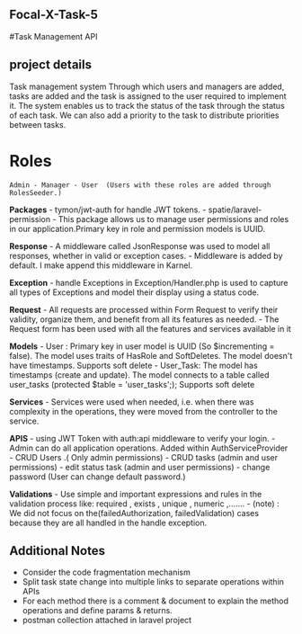 ## Focal-X-Task-5

#Task Management API

## project details
Task management system
Through which users and managers are added, tasks are added and the task is assigned to the user required to implement it.
The system enables us to track the status of the task through the status of each task. We can also add a priority to the task to distribute priorities between tasks.

# Roles
    Admin - Manager - User  (Users with these roles are added through RolesSeeder.)

**Packages**
    - tymon/jwt-auth for  handle JWT tokens.
    - spatie/laravel-permission -  This package allows us to manage user permissions and roles in our application.Primary key in role and permission models is UUID.


**Response**
    - A middleware called JsonResponse was used to model all responses, whether in valid or exception cases.
    - Middleware is added by default. I make append this middleware in Karnel.

**Exception**
    - handle Exceptions in Exception/Handler.php is used to capture all types of Exceptions and model their display using a
      status code.

**Request**
    - All requests are processed within Form Request to verify their validity, organize them, and benefit from all its features as needed.
    - The Request form has been used with all the features and services available in it

**Models**
    - User : 
        Primary key in user model is UUID (So $incrementing = false).
        The model uses traits of HasRole and SoftDeletes.
        The model doesn't have timestamps.
        Supports soft delete
    - User_Task:
        The model has timestamps (create and update).
        The model connects to a table called user_tasks (protected $table = 'user_tasks';);
        Supports soft delete

 **Services**
    - Services were used when needed, i.e. when there was complexity in the operations, they were moved from the
      controller to the service.

 **APIS**
    - using JWT Token with auth:api middleware to verify your login.
    - Admin can do all application operations. Added within AuthServiceProvider
    - CRUD Users .( Only admin permissions)
    - CRUD tasks (admin  and user permissions)
    - edit status task (admin  and user permissions)
    - change password (User can change default password.)

 **Validations**
    - Use simple and important expressions and rules in the validation process like: required , exists , unique ,
      numeric ,.......
    - (note) : We did not focus on the(failedAuthorization, failedValidation) cases because they are all handled in the
      handle exception.

 
## Additional Notes
- Consider the code fragmentation mechanism
- Split task state change into multiple links to separate operations within APIs
- For each method there is a comment & document to explain the method operations and define params & returns.
- postman collection attached in laravel project

